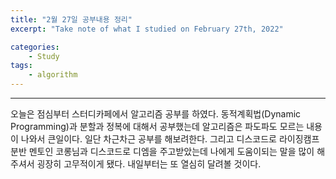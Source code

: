 ```yaml
---
title: "2월 27일 공부내용 정리"
excerpt: "Take note of what I studied on February 27th, 2022"

categories:    
    - Study
tags:
    - algorithm
---
```


---
오늘은 점심부터 스터디카페에서 알고리즘 공부를 하였다. 동적계획법(Dynamic Programming)과 
분할과 정복에 대해서 공부했는데 알고리즘은 파도파도 모르는 내용이 나와서 큰일이다. 일단 차근차근 공부를 해보려한다.
그리고 디스코드로 라이징캠프 분반 멘토인 코롱님과 디스코드로 디엠을 주고받았는데 나에게 도움이되는 말을 많이 해주셔서 
굉장히 고무적이게 됐다. 내일부터는 또 열심히 달려볼 것이다.
